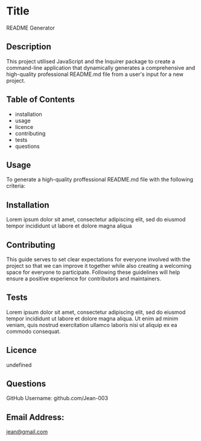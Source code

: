 

 # Title
 README Generator
 
 ## Description
 This project utilised JavaScript and the Inquirer package to create a command-line application that dynamically generates a comprehensive and high-quality professional README.md file from a user's input for a new project. 
 
 ## Table of Contents
 - installation
- usage
- licence
- contributing
- tests
- questions

 ## Usage 
 To generate a high-quality proffessional README.md file with the following criteria:

 ## Installation
 Lorem ipsum dolor sit amet, consectetur adipiscing elit, sed do eiusmod tempor incididunt ut labore et dolore magna aliqua

     
 ## Contributing
 This guide serves to set clear expectations for everyone involved with the project so that we can improve it together while also creating a welcoming space for everyone to participate. Following these guidelines will help ensure a positive experience for contributors and maintainers.
 
 ## Tests
 Lorem ipsum dolor sit amet, consectetur adipiscing elit, sed do eiusmod tempor incididunt ut labore et dolore magna aliqua. Ut enim ad minim veniam, quis nostrud exercitation ullamco laboris nisi ut aliquip ex ea commodo consequat.
 
 ## Licence
 undefined
 
 ## Questions
GitHub Username: 
github.com/Jean-003

## Email Address: 
jean@gmail.com
